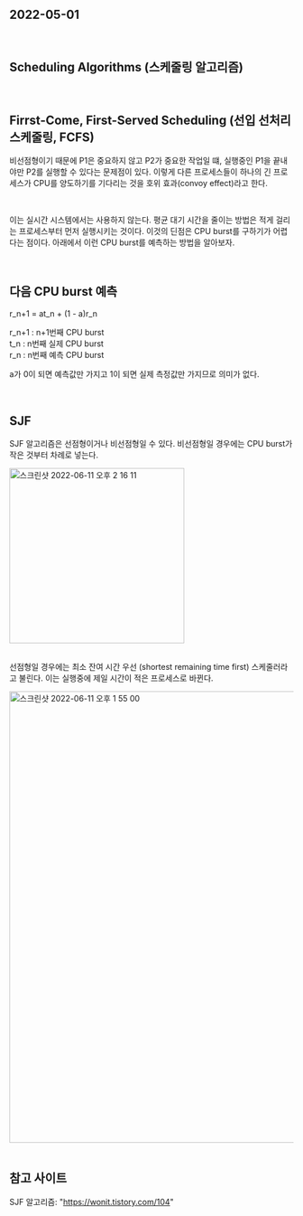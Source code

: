## 2022-05-01

<br/>

## Scheduling Algorithms (스케줄링 알고리즘)

<br/>

## Firrst-Come, First-Served Scheduling (선입 선처리 스케줄링, FCFS)

비선점형이기 때문에 P1은 중요하지 않고 P2가 중요한 작업일 떄, 실행중인 P1을 끝내야만 P2를 실행할 수 있다는 문제점이 있다. 이렇게 다른 프로세스들이 하나의 긴 프로세스가 CPU를 양도하기를 기다리는 것을 호위 효과(convoy effect)라고 한다.

<br/>

이는 실시간 시스템에서는 사용하지 않는다. 평균 대기 시간을 줄이는 방법은 적게 걸리는 프로세스부터 먼저 실행시키는 것이다. 이것의 딘점은 CPU burst를 구하기가 어렵다는 점이다. 아래에서 이런 CPU burst를 예측하는 방법을 알아보자.

<br/>

## 다음 CPU burst 예측

r_n+1 = at_n + (1 - a)r_n

r_n+1 : n+1번째 CPU burst <br/>
t_n : n번째 실제 CPU burst <br/>
r_n : n번째 예측 CPU burst <br/>

a가 0이 되면 예측값만 가지고 1이 되면 실제 측정값만 가지므로 의미가 없다.

<br/>

## SJF

SJF 알고리즘은 선점형이거나 비선점형일 수 있다. 비선점형일 경우에는 CPU burst가 작은 것부터 차례로 넣는다.

<img width="310" alt="스크린샷 2022-06-11 오후 2 16 11" src="https://user-images.githubusercontent.com/67616146/173173857-d840c589-0282-4d54-81f5-f3b4a579bc8b.png">

<br/>

<br/>

선점형일 경우에는 최소 잔여 시간 우선 (shortest remaining time first) 스케줄러라고 불린다. 이는 실행중에 제일 시간이 적은 프로세스로 바뀐다.

<img width="799" alt="스크린샷 2022-06-11 오후 1 55 00" src="https://user-images.githubusercontent.com/67616146/173173265-348c4ad2-4333-4d77-9f53-2ba2fbfbec8b.png">

<br/>
<br/>

## 참고 사이트

SJF 알고리즘: "https://wonit.tistory.com/104"
